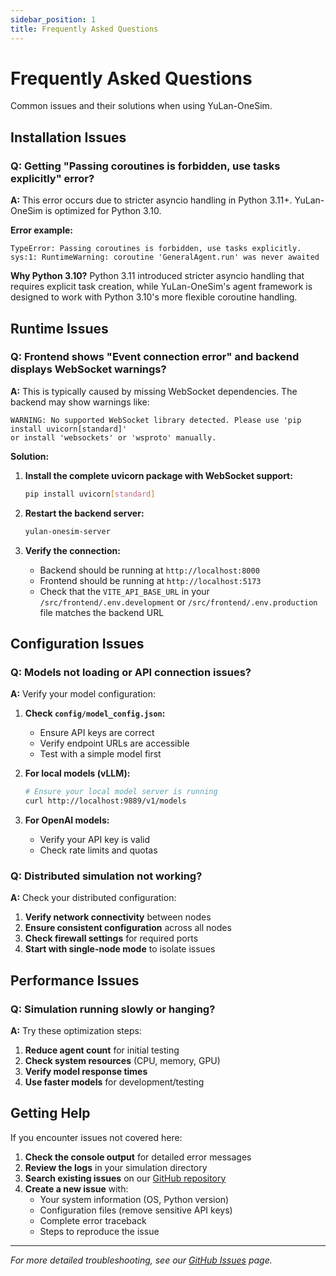 ```yaml
---
sidebar_position: 1
title: Frequently Asked Questions
---
```


# Frequently Asked Questions

Common issues and their solutions when using YuLan-OneSim.

## Installation Issues

### Q: Getting "Passing coroutines is forbidden, use tasks explicitly" error?

**A:** This error occurs due to stricter asyncio handling in Python 3.11+. YuLan-OneSim is optimized for Python 3.10.

**Error example:**
```
TypeError: Passing coroutines is forbidden, use tasks explicitly.
sys:1: RuntimeWarning: coroutine 'GeneralAgent.run' was never awaited
```


**Why Python 3.10?** Python 3.11 introduced stricter asyncio handling that requires explicit task creation, while YuLan-OneSim's agent framework is designed to work with Python 3.10's more flexible coroutine handling.

## Runtime Issues

### Q: Frontend shows "Event connection error" and backend displays WebSocket warnings?

**A:** This is typically caused by missing WebSocket dependencies. The backend may show warnings like:

```
WARNING: No supported WebSocket library detected. Please use 'pip install uvicorn[standard]'
or install 'websockets' or 'wsproto' manually.
```

**Solution:**

1. **Install the complete uvicorn package with WebSocket support:**
   ```bash
   pip install uvicorn[standard]
   ```

2. **Restart the backend server:**
   ```bash
   yulan-onesim-server
   ```

3. **Verify the connection:**
   - Backend should be running at `http://localhost:8000`
   - Frontend should be running at `http://localhost:5173`
   - Check that the `VITE_API_BASE_URL` in your `/src/frontend/.env.development` or `/src/frontend/.env.production` file matches the backend URL


## Configuration Issues

### Q: Models not loading or API connection issues?

**A:** Verify your model configuration:

1. **Check `config/model_config.json`:**
   - Ensure API keys are correct
   - Verify endpoint URLs are accessible
   - Test with a simple model first

2. **For local models (vLLM):**
   ```bash
   # Ensure your local model server is running
   curl http://localhost:9889/v1/models
   ```

3. **For OpenAI models:**
   - Verify your API key is valid
   - Check rate limits and quotas

### Q: Distributed simulation not working?

**A:** Check your distributed configuration:

1. **Verify network connectivity** between nodes
2. **Ensure consistent configuration** across all nodes
3. **Check firewall settings** for required ports
4. **Start with single-node mode** to isolate issues

## Performance Issues

### Q: Simulation running slowly or hanging?

**A:** Try these optimization steps:

1. **Reduce agent count** for initial testing
2. **Check system resources** (CPU, memory, GPU)
3. **Verify model response times** 
4. **Use faster models** for development/testing


## Getting Help

If you encounter issues not covered here:

1. **Check the console output** for detailed error messages
2. **Review the logs** in your simulation directory
3. **Search existing issues** on our [GitHub repository](https://github.com/RUC-GSAI/YuLan-OneSim)
4. **Create a new issue** with:
   - Your system information (OS, Python version)
   - Configuration files (remove sensitive API keys)
   - Complete error traceback
   - Steps to reproduce the issue

---

*For more detailed troubleshooting, see our [GitHub Issues](https://github.com/RUC-GSAI/YuLan-OneSim/issues) page.*